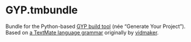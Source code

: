 # GYP.tmbundle
Bundle for the Python-based <a href="https://gyp.gsrc.io">GYP build tool</a> (née “Generate Your Project”). Based on <a href="https://github.com/vidmaker/gyp-sublime-text">a TextMate language grammar</a> originally by <a href="https://github.com/vidmaker">vidmaker</a>.
